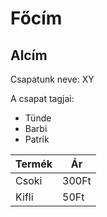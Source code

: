 # Főcím
## Alcím

Csapatunk neve: XY

A csapat tagjai:
- Tünde
- Barbi
- Patrik

Termék | Ár
--------|---
Csoki| 300Ft
Kifli| 50Ft
